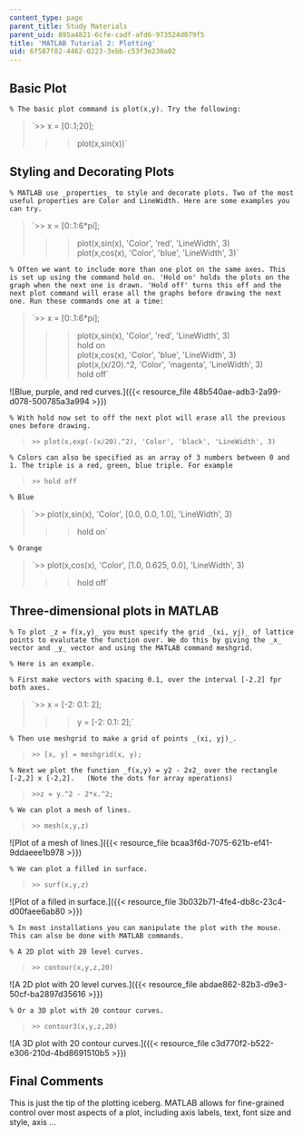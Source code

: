 ```yaml
---
content_type: page
parent_title: Study Materials
parent_uid: 895a4821-6cfe-cadf-afd6-973524d079f5
title: 'MATLAB Tutorial 2: Plotting'
uid: 6f587f82-4462-0223-3ebb-c53f3e230a02
---
```


Basic Plot
----------

`% The basic plot command is plot(x,y). Try the following:`

> `>> x = [0:.1;20];  
> >> plot(x,sin(x))`

Styling and Decorating Plots
----------------------------

`% MATLAB use _properties_ to style and decorate plots. Two of the most useful properties are Color and LineWidth. Here are some examples you can try.`

> `>> x = [0:.1:6*pi];  
> >> plot(x,sin(x), 'Color', 'red', 'LineWidth', 3)  
> >> plot(x,cos(x), 'Color', 'blue', 'LineWidth', 3)`

`% Often we want to include more than one plot on the same axes. This is set up using the command hold on. 'Hold on' holds the plots on the graph when the next one is drawn. 'Hold off' turns this off and the next plot command will erase all the graphs before drawing the next one. Run these commands one at a time:`

> `>> x = [0:.1:6*pi];  
> >> plot(x,sin(x), 'Color', 'red', 'LineWidth', 3)  
> >> hold on  
> >> plot(x,cos(x), 'Color', 'blue', 'LineWidth', 3)  
> >> plot(x,(x/20).^2, 'Color', 'magenta', 'LineWidth', 3)  
> >> hold off`

![Blue, purple, and red curves.]({{< resource_file 48b540ae-adb3-2a99-d078-500785a3a994 >}})

`% With hold now set to off the next plot will erase all the previous ones before drawing.`

> `>> plot(x,exp(-(x/20).^2), 'Color', 'black', 'LineWidth', 3)`

`% Colors can also be specified as an array of 3 numbers between 0 and 1. The triple is a red, green, blue triple. For example`

> `>> hold off`

`% Blue`

> `>> plot(x,sin(x), 'Color', [0.0, 0.0, 1.0], 'LineWidth', 3)  
> >> hold on`

`% Orange`

> `>> plot(x,cos(x), 'Color', [1.0, 0.625, 0.0], 'LineWidth', 3)  
> >> hold off`

Three-dimensional plots in MATLAB
---------------------------------

`% To plot _z = f(x,y)_ you must specify the grid _(xi, yj)_ of lattice points to evalutate the function over. We do this by giving the _x_ vector and _y_ vector and using the MATLAB command meshgrid.`

`% Here is an example.`

`% First make vectors with spacing 0.1, over the interval [-2.2] fpr both axes.`

> `>> x = [-2: 0.1: 2];  
> >> y = [-2: 0.1: 2];`

`% Then use meshgrid to make a grid of points _(xi, yj)_.`

> `>> [x, y] = meshgrid(x, y);`

`% Next we plot the function _f(x,y) = y2 - 2x2_ over the rectangle [-2,2] x [-2,2].  
(Note the dots for array operations)`

> `>>z = y.^2 - 2*x.^2;`

`% We can plot a mesh of lines.`

> `>> mesh(x,y,z)`

![Plot of a mesh of lines.]({{< resource_file bcaa3f6d-7075-621b-ef41-9ddaeee1b978 >}})

`% We can plot a filled in surface.`

> `>> surf(x,y,z)`

![Plot of a filled in surface.]({{< resource_file 3b032b71-4fe4-db8c-23c4-d00faee6ab80 >}})

`% In most installations you can manipulate the plot with the mouse. This can also be done with MATLAB commands.`

`% A 2D plot with 20 level curves.`

> `>> contour(x,y,z,20)`

![A 2D plot with 20 level curves.]({{< resource_file abdae862-82b3-d9e3-50cf-ba2897d35616 >}})

`% Or a 3D plot with 20 contour curves.` 

> `>> contour3(x,y,z,20)`

![A 3D plot with 20 contour curves.]({{< resource_file c3d770f2-b522-e306-210d-4bd8691510b5 >}})

Final Comments
--------------

This is just the tip of the plotting iceberg. MATLAB allows for fine-grained control over most aspects of a plot, including axis labels, text, font size and style, axis ...